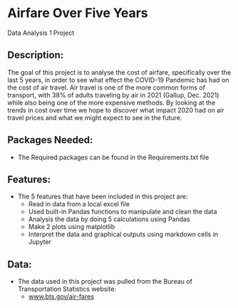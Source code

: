 # Airfare Over Five Years
Data Analysis 1 Project

## Description:
The goal of this project is to analyse the cost of airfare, specifically over the last 5 years, in order to see what effect the COVID-19 Pandemic has had on the cost of air travel. Air travel is one of the more common forms of transport, with 38% of adults traveling by air in 2021 (Gallup, Dec. 2021) while also being one of the more expensive methods. By looking at the trends in cost over time we hope to discover what impact 2020 had on air travel prices and what we might expect to see in the future.

## Packages Needed:
- The Required packages can be found in the Requirements.txt file

## Features:
- The 5 features that have been included in this project are:
    - Read in data from a local excel file
    - Used built-in Pandas functions to manipulate and clean the data
    - Analysis the data by doing 5 calculations using Pandas
    - Make 2 plots using matplotlib
    - Interpret the data and graphical outputs using markdown cells in Jupyter 

## Data:
- The data used in this project was pulled from the Bureau of Transportation Statistics website: 
    - www.bts.gov/air-fares
